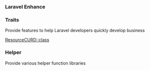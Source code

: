 ### Laravel Enhance

### Traits

Provide features to help Laravel developers quickly develop business

[ResourceCURD::class](https://blog.csdn.net/weixin_43889618/article/details/105094693)

### Helper

Provide various helper function libraries

